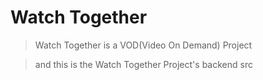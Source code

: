 # Watch Together
> Watch Together is a VOD(Video On Demand) Project

> and this is the Watch Together Project's backend src